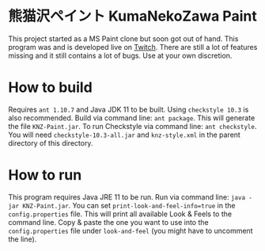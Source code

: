 # 熊猫沢ペイント KumaNekoZawa Paint

This project started as a MS Paint clone but soon got out of hand. This program was and is developed live on [Twitch](https://www.twitch.tv/kumanekozawa). There are still a lot of features missing and it still contains a lot of bugs. Use at your own discretion.

# How to build

Requires `ant 1.10.7` and Java JDK 11 to be built. Using `checkstyle 10.3` is also recommended.
Build via command line: `ant package`. This will generate the file `KNZ-Paint.jar`.
To run Checkstyle via command line: `ant checkstyle`. You will need `checkstyle-10.3-all.jar` and `knz-style.xml` in the parent directory of this directory.

# How to run

This program requires Java JRE 11 to be run.
Run via command line: `java -jar KNZ-Paint.jar`.
You can set `print-look-and-feel-info=true` in the `config.properties` file. This will print all available Look & Feels to the command line. Copy & paste the one you want to use into the `config.properties` file under `look-and-feel` (you might have to uncomment the line).
